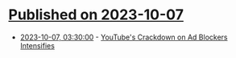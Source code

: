 # [Published on 2023-10-07](index.md)

* [2023-10-07, 03:30:00](https://soylentnews.org/article.pl?sid=23/10/06/1041218&from=rss) - [YouTube's Crackdown on Ad Blockers Intensifies](https://soylentnews.org/article.pl?sid=23/10/06/1041218&from=rss)
